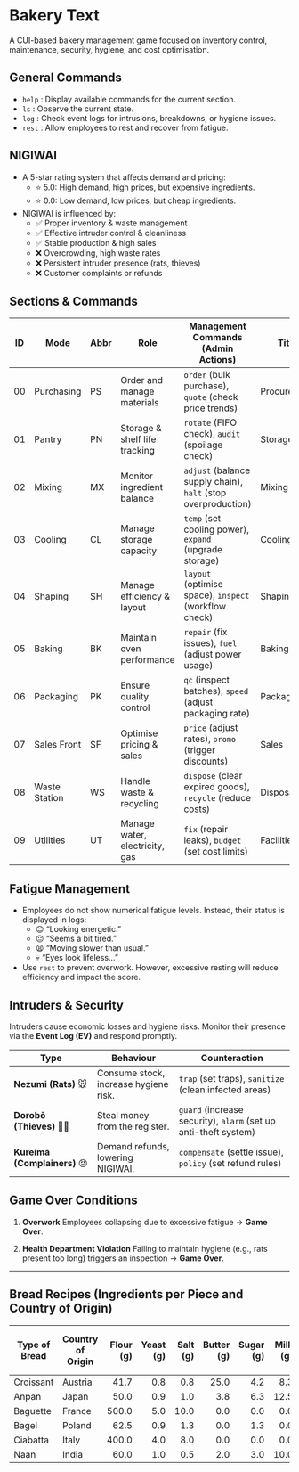 # Bakery Text

A CUI-based bakery management game focused on inventory control, maintenance, security, hygiene, and cost optimisation.

## General Commands

- `help` : Display available commands for the current section.
- `ls`   : Observe the current state.
- `log`  : Check event logs for intrusions, breakdowns, or hygiene issues.
- `rest` : Allow employees to rest and recover from fatigue.

## NIGIWAI

- A 5-star rating system that affects demand and pricing:
  - ⭐️ 5.0: High demand, high prices, but expensive ingredients.
  - ⭐️ 0.0: Low demand, low prices, but cheap ingredients.
- NIGIWAI is influenced by:
  - ✅ Proper inventory & waste management
  - ✅ Effective intruder control & cleanliness
  - ✅ Stable production & high sales
  - ❌ Overcrowding, high waste rates
  - ❌ Persistent intruder presence (rats, thieves)
  - ❌ Customer complaints or refunds

## Sections & Commands

| ID  | Mode        | Abbr | Role                             | Management Commands (Admin Actions)                        | Title         |
| --- | ----------- | ---- | -------------------------------- | ---------------------------------------------------------- | ------------- |
| 00  | Purchasing  | PS   | Order and manage materials       | `order` (bulk purchase), `quote` (check price trends)        | Procurement   |
| 01  | Pantry      | PN   | Storage & shelf life tracking    | `rotate` (FIFO check), `audit` (spoilage check)              | Storage       |
| 02  | Mixing      | MX   | Monitor ingredient balance       | `adjust` (balance supply chain), `halt` (stop overproduction)  | Mixing        |
| 03  | Cooling     | CL   | Manage storage capacity          | `temp` (set cooling power), `expand` (upgrade storage)       | Cooling       |
| 04  | Shaping     | SH   | Manage efficiency & layout       | `layout` (optimise space), `inspect` (workflow check)        | Shaping       |
| 05  | Baking      | BK   | Maintain oven performance        | `repair` (fix issues), `fuel` (adjust power usage)           | Baking        |
| 06  | Packaging   | PK   | Ensure quality control           | `qc` (inspect batches), `speed` (adjust packaging rate)      | Packaging     |
| 07  | Sales Front | SF   | Optimise pricing & sales         | `price` (adjust rates), `promo` (trigger discounts)          | Sales         |
| 08  | Waste Station | WS | Handle waste & recycling         | `dispose` (clear expired goods), `recycle` (reduce costs)    | Disposal      |
| 09  | Utilities   | UT   | Manage water, electricity, gas   | `fix` (repair leaks), `budget` (set cost limits)             | Facilities    |

## Fatigue Management

- Employees do not show numerical fatigue levels. Instead, their status is displayed in logs:
  - 😊 “Looking energetic.”
  - 😐 “Seems a bit tired.”
  - 😫 “Moving slower than usual.”
  - 💀 “Eyes look lifeless…”
- Use `rest` to prevent overwork. However, excessive resting will reduce efficiency and impact the score.

## Intruders & Security

Intruders cause economic losses and hygiene risks. Monitor their presence via the **Event Log (EV)** and respond promptly.

| Type                          | Behaviour                                            | Counteraction                                              |
| ----------------------------- | ---------------------------------------------------- | ---------------------------------------------------------- |
| **Nezumi (Rats)** 🐭         | Consume stock, increase hygiene risk.              | `trap` (set traps), `sanitize` (clean infected areas)       |
| **Dorobō (Thieves)** 🏴‍☠️    | Steal money from the register.                     | `guard` (increase security), `alarm` (set up anti-theft system) |
| **Kureimā (Complainers)** 😡  | Demand refunds, lowering NIGIWAI.                  | `compensate` (settle issue), `policy` (set refund rules)     |

## Game Over Conditions

1. **Overwork**
   Employees collapsing due to excessive fatigue → **Game Over**.

2. **Health Department Violation**
   Failing to maintain hygiene (e.g., rats present too long) triggers an inspection → **Game Over**.

---

## Bread Recipes (Ingredients per Piece and Country of Origin)

| Type of Bread   | Country of Origin | Flour (g) | Yeast (g) | Salt (g) | Butter (g) | Sugar (g) | Milk (g) | Red Bean Paste (g) | Malt (g) |
| --------------- | ----------------- | --------: | --------: | -------: | ---------: | --------: | -------: | -----------------: | -------: |
| Croissant       | Austria           | 41.7      | 0.8       | 0.8      | 25.0       | 4.2       | 8.3      | 0.0                | 0.0      |
| Anpan           | Japan             | 50.0      | 0.9       | 1.0      | 3.8        | 6.3       | 12.5     | 25.0               | 0.0      |
| Baguette        | France            | 500.0     | 5.0       | 10.0     | 0.0        | 0.0       | 0.0      | 0.0                | 10.0     |
| Bagel           | Poland            | 62.5      | 0.9       | 1.3      | 0.0        | 1.3       | 0.0      | 0.0                | 1.9      |
| Ciabatta        | Italy             | 400.0     | 4.0       | 8.0      | 0.0        | 0.0       | 0.0      | 0.0                | 0.0      |
| Naan            | India             | 60.0      | 1.0       | 0.5      | 2.0        | 3.0       | 10.0     | 0.0                | 0.0      |
